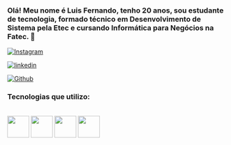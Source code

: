 ### Olá! Meu nome é Luis Fernando, tenho 20 anos, sou estudante de tecnologia, formado técnico em Desenvolvimento de Sistema pela Etec e cursando Informática para Negócios na Fatec.  👋

[![Instagram](https://img.shields.io/badge/Instagram-E4405F?style=for-the-badge&logo=instagram&logoColor=white)](https://www.instagram.com/luis_fernand0_18/)

[![linkedin](https://img.shields.io/badge/LinkedIn-0077B5?style=for-the-badge&logo=linkedin&logoColor=white)](https://www.linkedin.com/in/luís-fernando-henrique-barbosa-1b40ab231/)

[![Github](https://img.shields.io/badge/GitHub-100000?style=for-the-badge&logo=github&logoColor=white)](https://github.com/LuisFernandoHenriqueBarbosa)



### Tecnologias que utilizo:

<div style="display: inline-block;"><br/>
  <img src="https://cdn.jsdelivr.net/gh/devicons/devicon@latest/icons/html5/html5-plain-wordmark.svg" width="50px" height="50px"/>
  <img src="https://cdn.jsdelivr.net/gh/devicons/devicon@latest/icons/css3/css3-plain-wordmark.svg" width="50px" height="50px"/>
  <img src="https://cdn.jsdelivr.net/gh/devicons/devicon@latest/icons/java/java-original-wordmark.svg" width="50px" height="50px"/>
  <img src="https://cdn.jsdelivr.net/gh/devicons/devicon@latest/icons/mysql/mysql-original-wordmark.svg" width="50px" height="50px"/>
</div>
